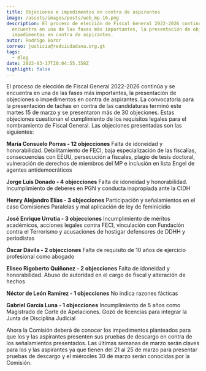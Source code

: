 ```yaml
---
title: Objeciones e impedimentos en contra de aspirantes
image: /assets/images/posts/web_mp-16.png
description: El proceso de elección de Fiscal General 2022-2026 continúa y se
  encuentra en una de las fases más importantes, la presentación de objeciones o
  impedimentos en contra de aspirantes.
autor: Rodrigo Boror
correo: justicia@redciudadana.org.gt
tags:
  - Blog
date: 2022-03-17T20:04:55.358Z
highlight: false
---
```

El proceso de elección de Fiscal General 2022-2026 continúa y se encuentra en una de las fases más importantes, la presentación de objeciones o impedimentos en contra de aspirantes. La convocatoria para la presentación de tachas en contra de las candidaturas terminó este martes 15 de marzo y se presentaron más de 30 objeciones. Estas objeciones cuestionan el cumplimiento de los requisitos legales para el nombramiento de Fiscal General. Las objeciones presentadas son las siguientes: 

**María Consuelo Porras - 12 objecciones**
Falta de idoneidad y honorabilidad. Debilitamiento de FECI, baja especialización de las fiscalías, consecuencias con EEUU, persecución a fiscales, plagio de tesis doctoral, vulneración de derechos de miembros del MP e inclusión en lista Engel de agentes antidemocráticos

**Jorge Luis Donado - 4 objecciones**
Falta de idoneidad y honorabilidad. Incumplimiento de deberes en PGN y conducta inapropiada ante la CIDH

**Henry Alejandro Elías - 3 objecciones**
Participación y señalamientos en el caso Comisiones Paralelas y mal aplicación de ley de feminicidio

**José Enrique Urrutia - 3 objecciones**
Incumplimiento de méritos académicos, acciones legales contra FECI, vinculación con Fundación contra el Terrorismo y acusaciones de hostigar defensores de DDHH y periodistas

**Óscar Dávila  - 2 objecciones**
Falta de requisito de 10 años de ejercicio profesional como abogado

**Eliseo Rigoberto Quiñonez - 2 objecciones**
Falta de idoneidad y honorabilidad. Abuso de autoridad en el cargo de fiscal y alteración de hechos

**Néctor de León Ramírez - 1 objecciones**
No indica razones fácticas

**Gabriel García Luna  - 1 objecciones**
Incumplimiento de 5 años como Magistrado de Corte de Apelaciones. Gozó de licencias para integrar la Junta de Disciplina Judicial



Ahora la Comisión deberá de conocer los impedimentos planteados para que los y las aspirantes presenten sus pruebas de descargo en contra de los señalamientos presentados. Las últimas semanas de marzo serán claves para los y las aspirantes ya que tienen del 21 al 25 de marzo para presentar pruebas de descargo y el miércoles 30 de marzo serán conocidas por la Comisión.